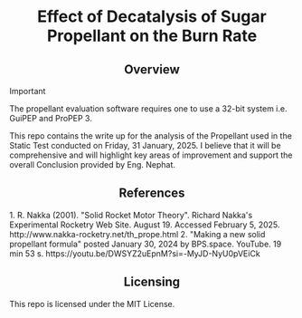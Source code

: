 <div align="center">
	<h1>Effect of Decatalysis of Sugar Propellant on the Burn Rate</h1>
</div>

<div align="center">
	<h2>Overview</h2>
</div>

> [!IMPORTANT]
> The propellant evaluation software requires one to use a 32-bit system i.e. GuiPEP and ProPEP 3.

This repo contains the write up for the analysis of the Propellant used in the Static Test conducted on Friday, 31 January, 2025. I believe that it will be comprehensive and will highlight key areas of improvement and support the overall Conclusion provided by Eng. Nephat.

<div align="center">
	<h2>References</h2>
</div>
1. R. Nakka (2001). "Solid Rocket Motor Theory". Richard Nakka's Experimental Rocketry Web Site. August 19. Accessed February 5, 2025. http://www.nakka-rocketry.net/th_prope.html
2. "Making a new solid propellant formula" posted January 30, 2024 by BPS.space. YouTube. 19 min 53 s. https://youtu.be/DWSYZ2uEpnM?si=-MyJD-NyU0pVEiCk

<div align="center">
	<h2>Licensing</h2>
</div>
This repo is licensed under the MIT License.